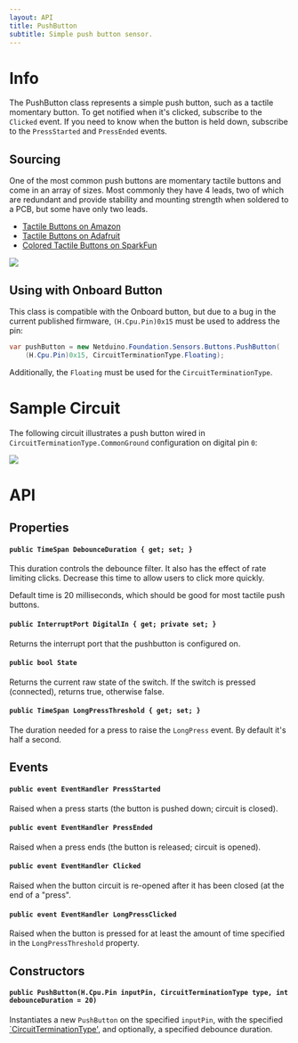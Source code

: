 ```yaml
---
layout: API
title: PushButton
subtitle: Simple push button sensor.
---
```


# Info

The PushButton class represents a simple push button, such as a tactile momentary button. To get notified when it's clicked, subscribe to the `Clicked` event. If you need to know when the button is held down, subscribe to the `PressStarted` and `PressEnded` events.

## Sourcing

One of the most common push buttons are momentary tactile buttons and come in an array of sizes. Most commonly they have 4 leads, two of which are redundant and provide stability and mounting strength when soldered to a PCB, but some have only two leads.

* [Tactile Buttons on Amazon](https://www.amazon.com/s/ref=nb_sb_noss_1?url=search-alias%3Delectronics&field-keywords=tactile+button)
* [Tactile Buttons on Adafruit](https://www.adafruit.com/product/367)
* [Colored Tactile Buttons on SparkFun](https://www.sparkfun.com/products/10302)

![](Tactile_Switches.jpg)

## Using with Onboard Button

This class is compatible with the Onboard button, but due to a bug in the current published firmware, `(H.Cpu.Pin)0x15` must be used to address the pin:

```csharp
var pushButton = new Netduino.Foundation.Sensors.Buttons.PushButton(
    (H.Cpu.Pin)0x15, CircuitTerminationType.Floating);
```

Additionally, the `Floating` must be used for the `CircuitTerminationType`.

# Sample Circuit

The following circuit illustrates a push button wired in `CircuitTerminationType.CommonGround` configuration on digital pin `0`:

![](PushButton_bb.svg)

# API

## Properties

#### `public TimeSpan DebounceDuration { get; set; }`

This duration controls the debounce filter. It also has the effect of rate limiting clicks. Decrease this time to allow users to click more quickly.

Default time is 20 milliseconds, which should be good for most tactile push buttons.

#### `public InterruptPort DigitalIn { get; private set; }`

Returns the interrupt port that the pushbutton is configured on.

#### `public bool State`

Returns the current raw state of the switch. If the switch is pressed (connected), returns true, otherwise false.

#### `public TimeSpan LongPressThreshold { get; set; }`

The duration needed for a press to raise the `LongPress` event. By default it's half a second.

## Events

#### `public event EventHandler PressStarted`

Raised when a press starts (the button is pushed down; circuit is closed).

#### `public event EventHandler PressEnded`

Raised when a press ends (the button is released; circuit is opened).

#### `public event EventHandler Clicked`

Raised when the button circuit is re-opened after it has been closed (at the end of a "press".

#### `public event EventHandler LongPressClicked`

Raised when the button is pressed for at least the amount of time specified in the `LongPressThreshold` property.

## Constructors

#### `public PushButton(H.Cpu.Pin inputPin, CircuitTerminationType type, int debounceDuration = 20)`

Instantiates a new `PushButton` on the specified `inputPin`, with the specified [`CircuitTerminationType'](/API/CircuitTerminationType), and optionally, a specified debounce duration.